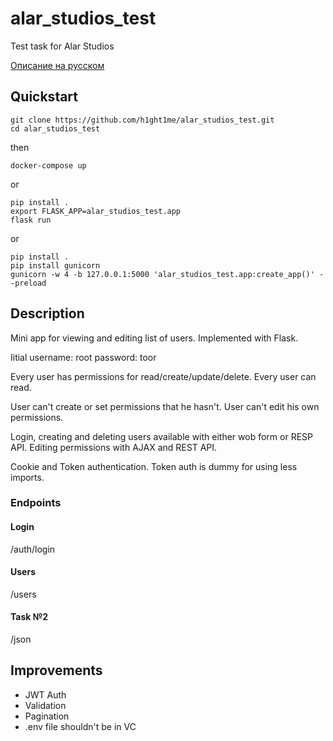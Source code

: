 # alar_studios_test
Test task for Alar Studios

[Описание на русском](README.RU.md)
## Quickstart
```
git clone https://github.com/h1ght1me/alar_studios_test.git
cd alar_studios_test
```
then
```
docker-compose up
```
or
```
pip install .
export FLASK_APP=alar_studios_test.app
flask run
```
or
```
pip install .
pip install gunicorn
gunicorn -w 4 -b 127.0.0.1:5000 'alar_studios_test.app:create_app()' --preload
```

## Description
Mini app for viewing and editing list of users. Implemented with Flask.

Iitial username: root password: toor

Every user has permissions for read/create/update/delete. Every user can read.

User can't create or set permissions that he hasn't. User can't edit his own permissions.

Login, creating and deleting users available with either wob form or RESP API. Editing permissions with AJAX and REST
API.

Cookie and Token authentication. Token auth is dummy for using less imports.

### Endpoints

#### Login

/auth/login

#### Users

/users

#### Task №2

/json

## Improvements

- JWT Auth
- Validation
- Pagination
- .env file shouldn't be in VC

